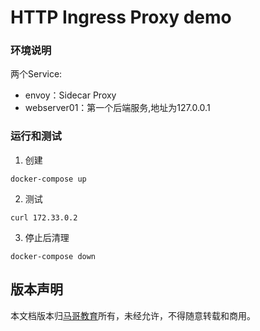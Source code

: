 # HTTP Ingress Proxy demo

### 环境说明
两个Service:
- envoy：Sidecar Proxy
- webserver01：第一个后端服务,地址为127.0.0.1

### 运行和测试
1. 创建
```
docker-compose up
```

2. 测试
```
curl 172.33.0.2
```

3. 停止后清理
```
docker-compose down
```

## 版本声明
本文档版本归[马哥教育](www.magedu.com)所有，未经允许，不得随意转载和商用。
